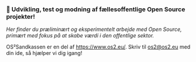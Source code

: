 ### 🧪 Udvikling, test og modning af fællesoffentlige Open Source projekter!

*Her finder du præliminært og eksperimentelt arbejde med Open Source, primært med fokus på at skabe værdi i den offentlige sektor.*

OS²Sandkassen er en del af https://www.os2.eu/. Skriv til os2@os2.eu med din ide, så hjælper vi dig igang!
